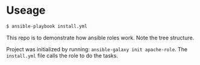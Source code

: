 # Useage

```bash
$ ansible-playbook install.yml
```

This repo is to demonstrate how ansible roles work. Note the tree structure.

Project was initialized by running: `ansible-galaxy init apache-role`. The `install.yml` file calls the role to do the tasks.
